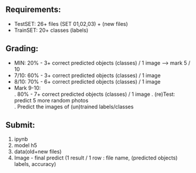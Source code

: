 
## Requirements:  
- TestSET: 26+ files (SET 01,02,03) + (new files)
- TrainSET:  20+ classes (labels)  

## Grading:  
- MIN:  20% - 3+ correct predicted objects (classes) / 1 image --> mark 5 / 10
- 7/10: 60% - 3+ correct predicted objects (classes) / 1 image
- 8/10: 70% - 6+ correct predicted objects (classes) / 1 image
- Mark 9-10:  
  . 80% - 7+ correct predicted objects (classes) / 1 image 
  . (re)Test: predict 5 more random photos  
  . Predict the images of (un)trained labels/classes  

## Submit:   
1. ipynb
2. model h5
3. data(old+new files)
4. Image - final predict (1 result / 1 row : file name, (predicted objects) labels, accuracy)  
